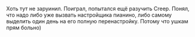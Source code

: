 Хоть тут не заруинил. Поиграл, попытался ещё разучить Creep. Понял, что надо либо уже вызвать настройщика пианино, либо самому выделить один день на его полную перенастройку. Потому что ушкам прям больно)